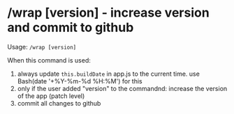 # /wrap [version] - increase version and commit to github

Usage: `/wrap [version]`

When this command is used:
1. always update `this.buildDate` in app.js to the current time. use Bash(date '+%Y-%m-%d %H:%M') for this
2. only if the user added "version" to the commandnd: increase the version of the app (patch level)
3. commit all changes to github
